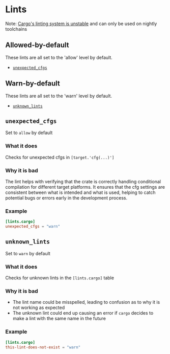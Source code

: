 # Lints

Note: [Cargo's linting system is unstable](unstable.md#lintscargo) and can only be used on nightly toolchains

## Allowed-by-default

These lints are all set to the 'allow' level by default.
- [`unexpected_cfgs`](#unexpected_cfgs)

## Warn-by-default

These lints are all set to the 'warn' level by default.
- [`unknown_lints`](#unknown_lints)

## `unexpected_cfgs`
Set to `allow` by default

### What it does
Checks for unexpected cfgs in `[target.'cfg(...)']`

### Why it is bad
The lint helps with verifying that the crate is correctly handling conditional
compilation for different target platforms. It ensures that the cfg settings are
consistent between what is intended and what is used, helping to
catch potential bugs or errors early in the development process.

### Example
```toml
[lints.cargo]
unexpected_cfgs = "warn"
```


## `unknown_lints`
Set to `warn` by default

### What it does
Checks for unknown lints in the `[lints.cargo]` table

### Why it is bad
- The lint name could be misspelled, leading to confusion as to why it is
  not working as expected
- The unknown lint could end up causing an error if `cargo` decides to make
  a lint with the same name in the future

### Example
```toml
[lints.cargo]
this-lint-does-not-exist = "warn"
```


